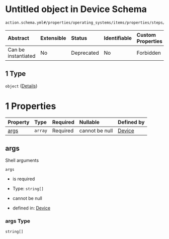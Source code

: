 # Untitled object in Device Schema

```txt
action.schema.yml#/properties/operating_systems/items/properties/steps/items/properties/actions/items/properties/adb:shell/oneOf/1
```



| Abstract            | Extensible | Status     | Identifiable | Custom Properties | Additional Properties | Access Restrictions | Defined In                                                          |
| :------------------ | :--------- | :--------- | :----------- | :---------------- | :-------------------- | :------------------ | :------------------------------------------------------------------ |
| Can be instantiated | No         | Deprecated | No           | Forbidden         | Forbidden             | none                | [device.schema.json*](../device.schema.json "open original schema") |

## 1 Type

`object` ([Details](device-properties-operating-systems-operating-system-properties-steps-step-properties-group-step-action-properties-adbshell-action-oneof-1.md))

# 1 Properties

| Property      | Type    | Required | Nullable       | Defined by                                                                                                                                                                                                                                                                                                                        |
| :------------ | :------ | :------- | :------------- | :-------------------------------------------------------------------------------------------------------------------------------------------------------------------------------------------------------------------------------------------------------------------------------------------------------------------------------- |
| [args](#args) | `array` | Required | cannot be null | [Device](device-properties-operating-systems-operating-system-properties-steps-step-properties-group-step-action-properties-adbshell-action-oneof-1-properties-arguments.md "action.schema.yml#/properties/operating_systems/items/properties/steps/items/properties/actions/items/properties/adb:shell/oneOf/1/properties/args") |

## args

Shell arguments

`args`

*   is required

*   Type: `string[]`

*   cannot be null

*   defined in: [Device](device-properties-operating-systems-operating-system-properties-steps-step-properties-group-step-action-properties-adbshell-action-oneof-1-properties-arguments.md "action.schema.yml#/properties/operating_systems/items/properties/steps/items/properties/actions/items/properties/adb:shell/oneOf/1/properties/args")

### args Type

`string[]`
